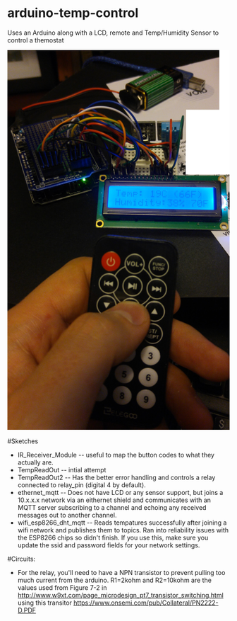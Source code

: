 # arduino-temp-control
Uses an Arduino along with a LCD, remote and Temp/Humidity Sensor to control a themostat


<img src="https://github.com/neogeek83/arduino-temp-control/blob/master/TempReadOut2/20161226_224157.png?raw=true" />

#Sketches
 - IR_Receiver_Module -- useful to map the button codes to what they actually are.
 - TempReadOut -- intial attempt
 - TempReadOut2 -- Has the better error handling and controls a relay connected to relay_pin (digital 4 by default).
 - ethernet_mqtt -- Does not have LCD or any sensor support, but joins a 10.x.x.x network via an eithernet shield and communicates with an MQTT server subscribing to a channel and echoing any received messages out to another channel.
 - wifi_esp8266_dht_mqtt -- Reads tempatures successfully after joining a wifi network and publishes them to topics. Ran into reliability issues with the ESP8266 chips so didn't finish. If you use this, make sure you update the ssid and password fields for your network settings.
 
 
#Circuits:
 - For the relay, you'll need to have a NPN transistor to prevent pulling too much current from the arduino. R1=2kohm and R2=10kohm are the values used from Figure 7-2 in http://www.w9xt.com/page_microdesign_pt7_transistor_switching.html using this transitor https://www.onsemi.com/pub/Collateral/PN2222-D.PDF